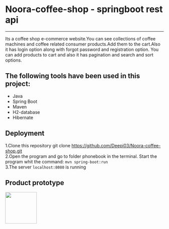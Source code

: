 # Noora-coffee-shop - springboot rest api
--------
Its a coffee shop e-commerce website.You can see collections of coffee machines and coffee related consumer products.Add them to the cart.Also it has login option along with
forgot password and registration option.
You can add products to cart and also it has pagination and search and sort options.

The following tools have been used in this project:
----------------------
- Java
- Spring Boot
- Maven
- H2-database
- Hibernate


Deployment
----
1.Clone this repository git clone https://github.com/Deepi03/Noora-coffee-shop.git
<br>
2.Open the program and go to folder phonebook in the terminal. Start the program whit the command: ``mvn spring-boot:run``
<br>
3.The server ``localhost:8080`` is running

Product prototype
---

 <img src="" width="100"/>
